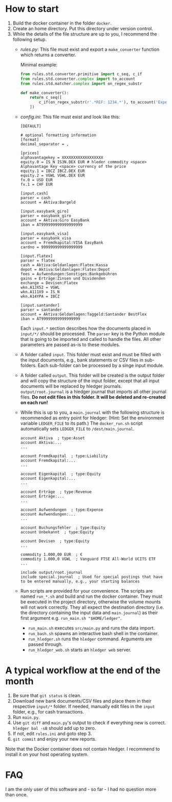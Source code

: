 # How to start

1. Build the docker container in the folder `docker`.
2. Create an home directory. Put this directory under version control.
3. While the details of the file structure are up to you, I recommend the following setup.
    * *rules.py*: This file must exist and export a `make_converter` function which returns a converter.

        Minimal example:
        ```python
        from rules.std.converter.primitive import c_seq, c_if
        from rules.std.converter.complex import to_account
        from rules.std.matcher.complex import on_regex_substr

        def make_converter():
            return c_seq([
                c_if(on_regex_substr(r'.*REF: 1234.*'), to_account('Expense:Food'))
            ])
        ```

    * *config.ini*: This file must exist and look like this:

        ```
        [DEFAULT]

        # optional formatting information
        [format]
        decimal_separator = ,

        [prices]
        alphavantagekey = XXXXXXXXXXXXXXXXXX
        equity.0 = IS_N IS3N.DEX EUR # hleder commodity <space> Alphavantage Key <space> currency of the price
        equity.1 = IBCZ IBCZ.DEX EUR
        equity.2 = VGWL VGWL.DEX EUR
        fx.0 = USD EUR
        fx.1 = CHF EUR

        [input.cash]
        parser = cash
        account = Aktiva:Bargeld

        [input.easybank_giro]
        parser = easybank_giro
        account = Aktiva:Giro EasyBank
        iban = AT999999999999999999

        [input.easybank_visa]
        parser = easybank_visa
        account = Fremdkapital:VISA EasyBank
        cardno = 999999999999999999

        [input.flatex]
        parser = flatex
        cash = Aktiva:Geldanlagen:Flatex:Kassa
        depot = Aktiva:Geldanlagen:Flatex:Depot
        fees = Aufwendungen:Sonstiges:Bankgebühren
        gains = Erträge:Zinsen und Dividenden
        exchange = Devisen:Flatex
        wkn.A1JX52 = VGWL
        wkn.A111X9 = IS_N
        wkn.A14YPA = IBCZ

        [input.santander]
        parser = santander
        account = Aktiva:Geldanlagen:Taggeld:Santander BestFlex
        iban = AT99999999999999999
        ```

        Each `input.*` section describes how the documents placed in `input/*/` should be processed. The `parser` key is the Python module that is going to be imported and called to handle the files. All other parameters are passed as-is to these modules.
    * A folder called `input`. This folder must exist and must be filled with the input documents, e.g., bank statements or CSV files in sub-folders. Each sub-folder can be processed by a singe input module.
    * A folder called `output`. This folder will be created is the output folder and will copy the structure of the input folder, except that all input documents will be replaced by hledger journals. `output/root.journal` is a hledger journal that imports all other journal files. **Do not edit files in this folder. It will be deleted and re-created on each run!**
    * While this is up to you, a `main.journal` with the following structure is recommended as entry point for hledger: (Hint: Set the environment variable `LEDGER_FILE` to its path.) The `docker_run.sh` script automatically sets `LEDGER_FILE` to `/dest/main.journal`.

        ```
        account Aktiva  ; type:Asset
        account Aktiva:...
        ...

        account Fremdkapital  ; type:Liability
        account Fremdkapital:...
        ...

        account Eigenkapital  ; type:Equity
        account Eigenkapital:...
        ...

        account Erträge  ; type:Revenue
        account Erträge:...
        ...

        account Aufwendungen  ; type:Expense
        account Aufwendungen:...
        ...

        account Buchungsfehler  ; type:Equity
        account Unbekannt  ; type:Equity

        account Devisen  ; type:Equity
        ...

        commodity 1.000,00 EUR  ; €
        commodity 1.000,0 VGWL  ; Vanguard FTSE All-World UCITS ETF
        ...

        include output/root.journal
        include special.journal  ; Used for special postings that have to be entered manually, e.g., your starting balances
        ```
    * Run scripts are provided for your convenience. The scripts are named `run_*.sh` and build and run the docker container.
      They must be executed in the project directory, otherwise the volume mounts will not work correctly.
      They all expect the destination directory (i.e. the directory containing the input data and `main.journal`) as their first argument e.g. `run_main.sh "$HOME/ledger"`.
      - `run_main.sh` executes `src/main.py` and runs the data import.
      - `run_bash.sh` spawns an interactive bash shell in the container.
      - `run_hledger.sh` runs the `hledger` command. Arguments are passed through.
      - `run_hledger_web.sh` starts an `hledger web` server.

# A typical workflow at the end of the month

1. Be sure that `git status` is clean.
2. Download new bank documents/CSV files and place them in their respective `input/*` folder. If needed, manually edit files in the `input` folder, e.g., for cash transactions.
3. Run `main.py`.
4. Use `git diff` and `main.py`'s output to check if everything new is correct. `hledger bal -sB` should add up to zero.
5. If not, edit `rules.ini` and goto step 3.
6. `git commit` and enjoy your new reports.

Note that the Docker container does not contain hledger. I recommend to install it on your host operating system.

# FAQ

I am the only user of this software and - so far - I had no question more than once.
